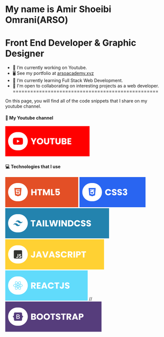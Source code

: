 My name is Amir Shoeibi Omrani(ARSO)
==================================================
Front End Developer & Graphic Designer
==================================================
- 🔭 I’m currently working on Youtube.
- 🖥️  See my portfolio at [arsoacademy.xyz](https://arsoacademy.xyz)
- 🌱 I’m currently learning Full Stack Web Development.
- 🤝 I'm open to collaborating on interesting projects as a web developer.
==================================================

On this page, you will find all of the code snippets that I share on my youtube channel.
#### 🔗 My Youtube channel
[![YouTube](./assets/youtube.svg)](https://www.youtube.com/@ProgrammingWithARSO)
                
#### 💻 Technologies that I use
![HTML5](./assets/html.svg) ![CSS3](./assets/css.svg) ![TailwindCSS](./assets/tailwind.svg) ![JavaScript](./assets/javascript.svg) ![React](./assets/react.svg)
//![Bootstrap](./assets/bootstrap.svg)
